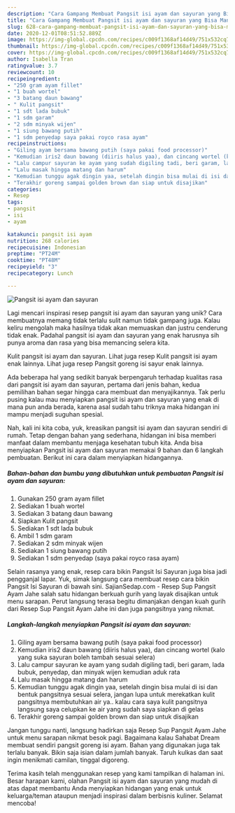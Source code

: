 ```yaml
---
description: "Cara Gampang Membuat Pangsit isi ayam dan sayuran yang Bisa Manjain Lidah"
title: "Cara Gampang Membuat Pangsit isi ayam dan sayuran yang Bisa Manjain Lidah"
slug: 628-cara-gampang-membuat-pangsit-isi-ayam-dan-sayuran-yang-bisa-manjain-lidah
date: 2020-12-01T08:51:52.889Z
image: https://img-global.cpcdn.com/recipes/c009f1368af14d49/751x532cq70/pangsit-isi-ayam-dan-sayuran-foto-resep-utama.jpg
thumbnail: https://img-global.cpcdn.com/recipes/c009f1368af14d49/751x532cq70/pangsit-isi-ayam-dan-sayuran-foto-resep-utama.jpg
cover: https://img-global.cpcdn.com/recipes/c009f1368af14d49/751x532cq70/pangsit-isi-ayam-dan-sayuran-foto-resep-utama.jpg
author: Isabella Tran
ratingvalue: 3.7
reviewcount: 10
recipeingredient:
- "250 gram ayam fillet"
- "1 buah wortel"
- "3 batang daun bawang"
- " Kulit pangsit"
- "1 sdt lada bubuk"
- "1 sdm garam"
- "2 sdm minyak wijen"
- "1 siung bawang putih"
- "1 sdm penyedap saya pakai royco rasa ayam"
recipeinstructions:
- "Giling ayam bersama bawang putih (saya pakai food processor)"
- "Kemudian iris2 daun bawang (diiris halus yaa), dan cincang wortel (kalo yang suka sayuran boleh tambah sesuai selera)"
- "Lalu campur sayuran ke ayam yang sudah digiling tadi, beri garam, lada bubuk, penyedap, dan minyak wijen kemudian aduk rata"
- "Lalu masak hingga matang dan harum"
- "Kemudian tunggu agak dingin yaa, setelah dingin bisa mulai di isi dan bentuk pangsitnya sesuai selera, jangan lupa untuk merekatkan kulit pangsitnya membutuhkan air ya.. kalau cara saya kulit pangsitnya langsung saya celupkan ke air yang sudah saya siapkan di gelas"
- "Terakhir goreng sampai golden brown dan siap untuk disajikan"
categories:
- Resep
tags:
- pangsit
- isi
- ayam

katakunci: pangsit isi ayam 
nutrition: 268 calories
recipecuisine: Indonesian
preptime: "PT24M"
cooktime: "PT48M"
recipeyield: "3"
recipecategory: Lunch

---
```



![Pangsit isi ayam dan sayuran](https://img-global.cpcdn.com/recipes/c009f1368af14d49/751x532cq70/pangsit-isi-ayam-dan-sayuran-foto-resep-utama.jpg)

Lagi mencari inspirasi resep pangsit isi ayam dan sayuran yang unik? Cara membuatnya memang tidak terlalu sulit namun tidak gampang juga. Kalau keliru mengolah maka hasilnya tidak akan memuaskan dan justru cenderung tidak enak. Padahal pangsit isi ayam dan sayuran yang enak harusnya sih punya aroma dan rasa yang bisa memancing selera kita.

Kulit pangsit isi ayam dan sayuran. Lihat juga resep Kulit pangsit isi ayam enak lainnya. Lihat juga resep Pangsit goreng isi sayur enak lainnya.

Ada beberapa hal yang sedikit banyak berpengaruh terhadap kualitas rasa dari pangsit isi ayam dan sayuran, pertama dari jenis bahan, kedua pemilihan bahan segar hingga cara membuat dan menyajikannya. Tak perlu pusing kalau mau menyiapkan pangsit isi ayam dan sayuran yang enak di mana pun anda berada, karena asal sudah tahu triknya maka hidangan ini mampu menjadi suguhan spesial.


Nah, kali ini kita coba, yuk, kreasikan pangsit isi ayam dan sayuran sendiri di rumah. Tetap dengan bahan yang sederhana, hidangan ini bisa memberi manfaat dalam membantu menjaga kesehatan tubuh kita. Anda bisa menyiapkan Pangsit isi ayam dan sayuran memakai 9 bahan dan 6 langkah pembuatan. Berikut ini cara dalam menyiapkan hidangannya.

<!--inarticleads1-->

##### Bahan-bahan dan bumbu yang dibutuhkan untuk pembuatan Pangsit isi ayam dan sayuran:

1. Gunakan 250 gram ayam fillet
1. Sediakan 1 buah wortel
1. Sediakan 3 batang daun bawang
1. Siapkan  Kulit pangsit
1. Sediakan 1 sdt lada bubuk
1. Ambil 1 sdm garam
1. Sediakan 2 sdm minyak wijen
1. Sediakan 1 siung bawang putih
1. Sediakan 1 sdm penyedap (saya pakai royco rasa ayam)


Selain rasanya yang enak, resep cara bikin Pangsit Isi Sayuran juga bisa jadi pengganjal lapar. Yuk, simak langsung cara membuat resep cara bikin Pangsit Isi Sayuran di bawah sini. SajianSedap.com - Resep Sup Pangsit Ayam Jahe salah satu hidangan berkuah gurih yang layak disajikan untuk menu sarapan. Perut langsung terasa begitu dimanjakan dengan kuah gurih dari Resep Sup Pangsit Ayam Jahe ini dan juga pangsitnya yang nikmat. 

<!--inarticleads2-->

##### Langkah-langkah menyiapkan Pangsit isi ayam dan sayuran:

1. Giling ayam bersama bawang putih (saya pakai food processor)
1. Kemudian iris2 daun bawang (diiris halus yaa), dan cincang wortel (kalo yang suka sayuran boleh tambah sesuai selera)
1. Lalu campur sayuran ke ayam yang sudah digiling tadi, beri garam, lada bubuk, penyedap, dan minyak wijen kemudian aduk rata
1. Lalu masak hingga matang dan harum
1. Kemudian tunggu agak dingin yaa, setelah dingin bisa mulai di isi dan bentuk pangsitnya sesuai selera, jangan lupa untuk merekatkan kulit pangsitnya membutuhkan air ya.. kalau cara saya kulit pangsitnya langsung saya celupkan ke air yang sudah saya siapkan di gelas
1. Terakhir goreng sampai golden brown dan siap untuk disajikan


Jangan tunggu nanti, langsung hadirkan saja Resep Sup Pangsit Ayam Jahe untuk menu sarapan nikmat besok pagi. Bagaimana kalau Sahabat Dream membuat sendiri pangsit goreng isi ayam. Bahan yang digunakan juga tak terlalu banyak. Bikin saja isian dalam jumlah banyak. Taruh kulkas dan saat ingin menikmati camilan, tinggal digoreng. 

Terima kasih telah menggunakan resep yang kami tampilkan di halaman ini. Besar harapan kami, olahan Pangsit isi ayam dan sayuran yang mudah di atas dapat membantu Anda menyiapkan hidangan yang enak untuk keluarga/teman ataupun menjadi inspirasi dalam berbisnis kuliner. Selamat mencoba!
